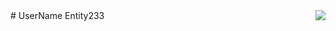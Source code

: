 <img align="right" src="https://github-readme-stats.vercel.app/api?username=Entity-Now&show_icons=true&icon_color=CE1D2D&text_color=718096&bg_color=ffffff&hide_title=true" />
# UserName
Entity233
